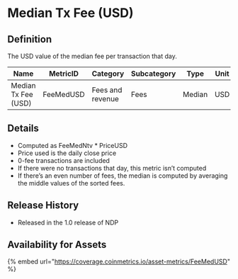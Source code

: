 # Median Tx Fee (USD)

## Definition

The USD value of the median fee per transaction that day.

<table><thead><tr><th>Name</th><th width="203">MetricID</th><th width="150">Category</th><th width="210">Subcategory</th><th>Type</th><th>Unit</th><th>Interval</th></tr></thead><tbody><tr><td>Median Tx Fee (USD)</td><td>FeeMedUSD</td><td>Fees and revenue</td><td>Fees </td><td>Median</td><td>USD</td><td>1 day</td></tr></tbody></table>

## Details

* Computed as FeeMedNtv \* PriceUSD
* Price used is the daily close price
* 0-fee transactions are included
* If there were no transactions that day, this metric isn’t computed
* If there’s an even number of fees, the median is computed by averaging the middle values of the sorted fees.

## Release History

* Released in the 1.0 release of NDP

## Availability for Assets

{% embed url="https://coverage.coinmetrics.io/asset-metrics/FeeMedUSD" %}

